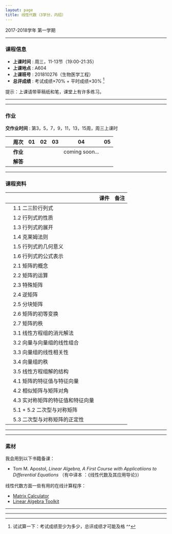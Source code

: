 ```yaml
---
layout: page
title: 线性代数（3学分，内招）
---
```



<p class="message">
  2017-2018学年 第一学期
</p>


---

### 课程信息


- __上课时间__ : 周三，11-13节（19:00-21:35）
- __上课地点__ : A604
- __上课班号__ : 201810276（生物医学工程）
- __总评成绩__ : 考试成绩×70% + 平时成绩×30% [^exam]

[^exam]: 试试算一下：考试成绩至少为多少，总评成绩才可能及格 ^^

提示：上课请带草稿纸和笔，课堂上有许多练习。

---

---

### 作业

__交作业时间__ : 第3，5，7，9，11，13，15周，周三上课时

|        |    周次    | 01 | 02 | 03 |	04 | 05 |
|:--------:|--------:|:------:|:------:|:------:|:------:|:------:|
|	| __作业__ 	|	<a href="HW/HW_01_2017.pdf" target="_blank"><i class="fa fa-file-pdf-o" aria-hidden="true"></i></a>   | <a href="HW/HW_02_2017.pdf" target="_blank"><i class="fa fa-file-pdf-o" aria-hidden="true"></i></a>	| <a href="HW/HW_03_2017.pdf" target="_blank"><i class="fa fa-file-pdf-o" aria-hidden="true"></i></a>	 	|	 coming soon...	|	   |
|	| __解答__ 	|	<a href="HW_sol/HW_01_sol_2017.pdf" target="_blank"><i class="fa fa-file-pdf-o" aria-hidden="true"></i></a>   |   <a href="HW_sol/HW_02_sol_2017.pdf" target="_blank"><i class="fa fa-file-pdf-o" aria-hidden="true"></i></a> 	|	    |		|		|

---


### 课程资料

|        |        | 课件 |	备注 |
|:--------:|:--------|:-----:|:------:|
|  | 1.1 二三阶行列式 |  <a href="lectures/1_1_二三阶行列式_2017.pdf" target="_blank"><i class="fa fa-file-pdf-o" aria-hidden="true"></i></a>     |     |
|  | 1.2 行列式的性质 |  <a href="lectures/1_2_行列式的定义与性质_2017.pdf" target="_blank"><i class="fa fa-file-pdf-o" aria-hidden="true"></i></a>   |     |
|  | 1.3 行列式的展开 |    <a href="lectures/1_3_行列式的展开_2017.pdf" target="_blank"><i class="fa fa-file-pdf-o" aria-hidden="true"></i></a>     |     |
|  | 1.4 克莱姆法则 |    <a href="lectures/1_4_克莱姆法则_2017.pdf" target="_blank"><i class="fa fa-file-pdf-o" aria-hidden="true"></i></a>     |     |
|  | 1.5 行列式的几何意义 |   <a href="lectures/1_5_行列式的几何意义_2017.pdf" target="_blank"><i class="fa fa-file-pdf-o" aria-hidden="true"></i></a>     |     |
|  | 1.6 行列式的公式表示 |   <a href="lectures/1_6_行列式的公式表示_2017.pdf" target="_blank"><i class="fa fa-file-pdf-o" aria-hidden="true"></i></a>    |     |
|  | 2.1 矩阵的概念 | <a href="lectures/2_1_矩阵的概念_2017.pdf" target="_blank"><i class="fa fa-file-pdf-o" aria-hidden="true"></i></a>     |     |
|  | 2.2 矩阵的运算 |  <a href="lectures/2_2_矩阵的运算_2017.pdf" target="_blank"><i class="fa fa-file-pdf-o" aria-hidden="true"></i></a>       |     |
|  | 2.3 特殊矩阵 |   <a href="lectures/2_3_特殊矩阵_2017.pdf" target="_blank"><i class="fa fa-file-pdf-o" aria-hidden="true"></i></a>      |     |
|  | 2.4 逆矩阵 |  <a href="lectures/2_4_逆矩阵_2017.pdf" target="_blank"><i class="fa fa-file-pdf-o" aria-hidden="true"></i></a>   |        |
|  | 2.5 分块矩阵 |     |       |
|  | 2.6 矩阵的初等变换 |       |     |
|  | 2.7 矩阵的秩 |     |         |
|  | 3.1 线性方程组的消元解法 |      |         |
|  | 3.2 向量与向量组的线性组合 |     |        |
|  | 3.3 向量组的线性相关性 |     |           |
|  | 3.4 向量组的秩 |     |         |
|  | 3.5 线性方程组解的结构 |    |          |
|  | 4.1 矩阵的特征值与特征向量 |     |        |
|  | 4.2 相似矩阵与矩阵对角 |     |     |
|  | 4.3 实对称矩阵的特征值和特征向量 |        |     |
|  | 5.1 + 5.2 二次型与对称矩阵 |      |         |
|  | 5.3 二次型与对称矩阵的正定性 |        |     |

---

---

### 素材

我会用到以下书籍备课：

- Tom M. Apostol, *Linear Algebra, A First Course with Applicatiions to Differential Equations* （有中译本 ：《线性代数及其应用导论》）


线性代数方面一些有用的在线计算程序：

- [Matrix Calculator](https://matrixcalc.org/en/)
- [Linear Algebra Toolkit](http://www.math.odu.edu/~bogacki/cgi-bin/lat.cgi)


---

---